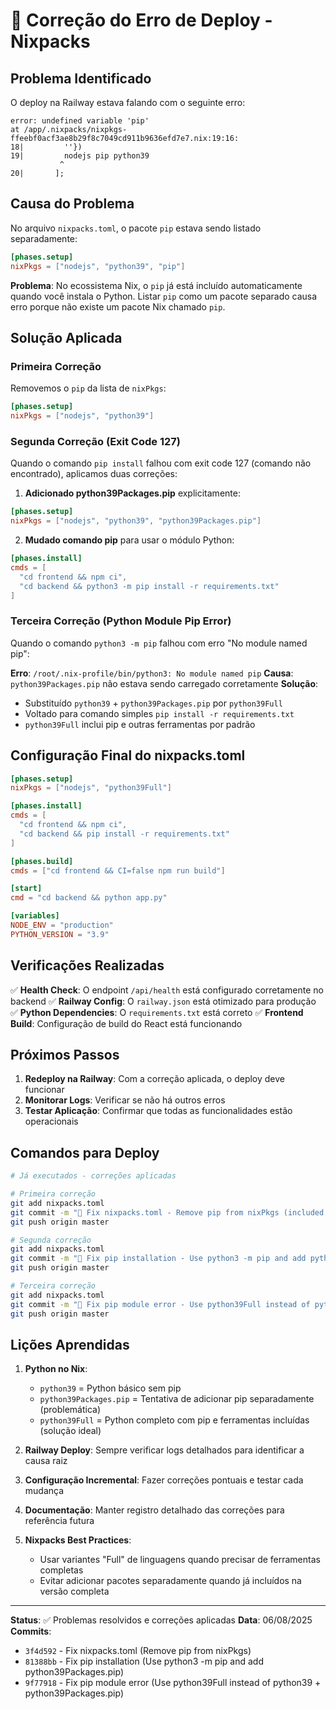 # 🔧 Correção do Erro de Deploy - Nixpacks

## Problema Identificado

O deploy na Railway estava falando com o seguinte erro:

```
error: undefined variable 'pip'
at /app/.nixpacks/nixpkgs-ffeebf0acf3ae8b29f8c7049cd911b9636efd7e7.nix:19:16:
18|         ''})
19|         nodejs pip python39
           ^
20|       ];
```

## Causa do Problema

No arquivo `nixpacks.toml`, o pacote `pip` estava sendo listado separadamente:

```toml
[phases.setup]
nixPkgs = ["nodejs", "python39", "pip"]
```

**Problema**: No ecossistema Nix, o `pip` já está incluído automaticamente quando você instala o Python. Listar `pip` como um pacote separado causa erro porque não existe um pacote Nix chamado `pip`.

## Solução Aplicada

### Primeira Correção
Removemos o `pip` da lista de `nixPkgs`:

```toml
[phases.setup]
nixPkgs = ["nodejs", "python39"]
```

### Segunda Correção (Exit Code 127)
Quando o comando `pip install` falhou com exit code 127 (comando não encontrado), aplicamos duas correções:

1. **Adicionado python39Packages.pip** explicitamente:
```toml
[phases.setup]
nixPkgs = ["nodejs", "python39", "python39Packages.pip"]
```

2. **Mudado comando pip** para usar o módulo Python:
```toml
[phases.install]
cmds = [
  "cd frontend && npm ci",
  "cd backend && python3 -m pip install -r requirements.txt"
]
```

### Terceira Correção (Python Module Pip Error)
Quando o comando `python3 -m pip` falhou com erro "No module named pip":

**Erro**: `/root/.nix-profile/bin/python3: No module named pip`
**Causa**: `python39Packages.pip` não estava sendo carregado corretamente
**Solução**: 
- Substituído `python39` + `python39Packages.pip` por `python39Full`
- Voltado para comando simples `pip install -r requirements.txt`
- `python39Full` inclui pip e outras ferramentas por padrão

## Configuração Final do nixpacks.toml

```toml
[phases.setup]
nixPkgs = ["nodejs", "python39Full"]

[phases.install]
cmds = [
  "cd frontend && npm ci",
  "cd backend && pip install -r requirements.txt"
]

[phases.build]  
cmds = ["cd frontend && CI=false npm run build"]

[start]
cmd = "cd backend && python app.py"

[variables]
NODE_ENV = "production"
PYTHON_VERSION = "3.9"
```

## Verificações Realizadas

✅ **Health Check**: O endpoint `/api/health` está configurado corretamente no backend
✅ **Railway Config**: O `railway.json` está otimizado para produção
✅ **Python Dependencies**: O `requirements.txt` está correto
✅ **Frontend Build**: Configuração de build do React está funcionando

## Próximos Passos

1. **Redeploy na Railway**: Com a correção aplicada, o deploy deve funcionar
2. **Monitorar Logs**: Verificar se não há outros erros
3. **Testar Aplicação**: Confirmar que todas as funcionalidades estão operacionais

## Comandos para Deploy

```bash
# Já executados - correções aplicadas

# Primeira correção
git add nixpacks.toml
git commit -m "🔧 Fix nixpacks.toml - Remove pip from nixPkgs (included with python39)"
git push origin master

# Segunda correção
git add nixpacks.toml
git commit -m "🔧 Fix pip installation - Use python3 -m pip and add python39Packages.pip"
git push origin master

# Terceira correção
git add nixpacks.toml
git commit -m "🔧 Fix pip module error - Use python39Full instead of python39 + python39Packages.pip"
git push origin master
```

## Lições Aprendidas

1. **Python no Nix**: 
   - `python39` = Python básico sem pip
   - `python39Packages.pip` = Tentativa de adicionar pip separadamente (problemática)
   - `python39Full` = Python completo com pip e ferramentas incluídas (solução ideal)

2. **Railway Deploy**: Sempre verificar logs detalhados para identificar a causa raiz

3. **Configuração Incremental**: Fazer correções pontuais e testar cada mudança

4. **Documentação**: Manter registro detalhado das correções para referência futura

5. **Nixpacks Best Practices**: 
   - Usar variantes "Full" de linguagens quando precisar de ferramentas completas
   - Evitar adicionar pacotes separadamente quando já incluídos na versão completa

---

**Status**: ✅ Problemas resolvidos e correções aplicadas
**Data**: 06/08/2025
**Commits**: 
- `3f4d592` - Fix nixpacks.toml (Remove pip from nixPkgs)
- `81388bb` - Fix pip installation (Use python3 -m pip and add python39Packages.pip)
- `9f77918` - Fix pip module error (Use python39Full instead of python39 + python39Packages.pip)